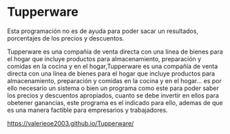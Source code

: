 # Tupperware
Esta programación no es de ayuda para poder sacar un resultados, porcentajes de los precios y descuentos.

Tupperware es una compañía de venta directa con una línea de bienes para el hogar que incluye productos para almacenamiento, preparación y comidas en la cocina y en el hogar,Tupperware es una compañía de venta directa con una línea de bienes para el hogar que incluye productos para almacenamiento, preparación y comidas en la cocina y en el hogar... es por ello necesario un sistema o bien un programa como este para poder saber los precios y descuentos apropiados, cuanto se debe invertir en ellos para obetener ganancias, este programa es el indicado para ello, ademas de que es una manera factible para empresarios y trabajadores.

https://valerieoe2003.github.io/Tupperware/
